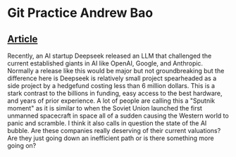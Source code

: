 # Git Practice Andrew Bao
## [Article](https://www.reuters.com/technology/chinas-deepseek-sets-off-ai-market-rout-2025-01-27/)

Recently, an AI startup Deepseek released an LLM that challenged the current established giants in AI like OpenAI, Google, and Anthropic.
Normally a release like this would be major but not groundbreaking but the difference here is Deepseek is relatively small project spearheaded
as a side project by a hedgefund costing less than 6 million dollars. This is a stark contrast to the billions in funding, easy access to the best hardware, 
and years of prior experience. A lot of people are calling this a "Sputnik moment" as it is similar to when the Soviet Union launched the first unmanned spacecraft
in space all of a sudden causing the Western world to panic and scramble. I think it also calls in question the state of the AI bubble. Are these companies really
deserving of their current valuations? Are they just going down an inefficient path or is there something more going on?

